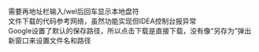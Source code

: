 需要再地址栏输入/wel后回车显示本地盘符<br>
文件下载的代码参考网络，虽然功能实现但IDEA控制台报异常<br>
Google设置了默认的保存路径，所以点击下载是直接下载，没有像“另存为”弹出新窗口来设置文件名和路径
